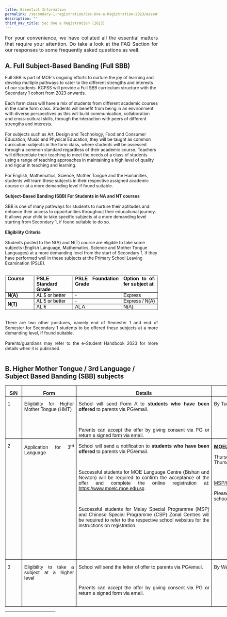 ```yaml
---
title: Essential Information
permalink: /secondary-1-registration/Sec-One-e-Registration-2023/essential-information/
description: ""
third_nav_title: Sec One e Registration (2023)
---
```

<p style="text-align: justify;font-size:16px;">For your convenience, we have collated all the essential matters that require your attention. Do take a look at the FAQ Section for our responses to some frequently asked questions as well.</p>


## A. Full Subject-Based Banding (Full SBB)
<div>Full SBB is part of MOE's ongoing efforts to nurture the joy of learning and develop multiple pathways to cater to the different strengths and interests of our students. KCPSS will provide a Full SBB curriculum structure with the Secondary 1 cohort from 2023 onwards.&nbsp;
</div>
<div><br>
</div>
<div>Each form class will have a mix of students from different academic courses in the same form class. Students will benefit from being in an environment with diverse perspectives as this will build communication, collaboration and cross-cultural skills, through the interaction with peers of different strengths and interests.
</div>
<div><br>
</div>
<div>For subjects such as Art, Design and Technology, Food and Consumer Education, Music and Physical Education, they will be taught as common curriculum subjects in the form class, where students will be assessed through a common standard regardless of their academic course. Teachers will differentiate their teaching to meet the needs of a class of students using a range of teaching approaches in maintaining a high level of quality and rigour in teaching and learning.&nbsp;
</div>
<div><br>
</div>
<div>For English, Mathematics, Science, Mother Tongue and the Humanities, students will learn these subjects in their respective assigned academic course or at a more demanding level if found suitable.
</div>
<div><br>
</div>
<div><b>Subject-Based Banding (SBB) For Students in NA and NT courses</b>
</div>
<div><br>
</div>
<div>SBB is one of many pathways for students to nurture their aptitudes and enhance their access to opportunities throughout their educational journey. It allows your child to take specific subjects at a more demanding level starting from Secondary 1, if found suitable to do so.&nbsp;
</div>
<div><br>
</div>
<div><b>Eligibility Criteria</b>
</div>
<div><br>
</div>
<div>Students posted to the N(A) and N(T) course are eligible to take some subjects (English Language, Mathematics, Science and Mother Tongue Languages) at a more demanding level from the start of Secondary 1, if they have performed well in these subjects at the Primary School Leaving Examination (PSLE).
</div>
<div><br>
</div>
<div>
<div align="center">
</div>
</div>
<div>
<div>
<div align="center">
<table class="MsoTableLightGridAccent2" border="1" cellspacing="0" cellpadding="0" width="625" style="border: none; width: 100%;">
 
<tbody>
<tr style="mso-yfti-irow:-1;mso-yfti-firstrow:yes;mso-yfti-lastfirstrow:yes;
  height:13.55pt">
  
<td width="95" valign="top" style="width: 156px; border: 1pt solid windowtext; padding: 0in 5.4pt; height: 13.55pt;">
  <p class="MsoListParagraphCxSpFirst" style="margin:0in;mso-add-space:auto;
  text-align:justify;text-justify:inter-ideograph;mso-line-height-alt:1.15pt;
  mso-yfti-cnfc:5"><b><span lang="EN-SG" style="font-size:12.0pt;font-family:
  &quot;Arial&quot;,sans-serif;mso-fareast-font-family:&quot;DengXian Light&quot;;mso-fareast-theme-font:
  major-fareast;color:black;mso-themecolor:text1;mso-ansi-language:EN-SG;
  mso-fareast-language:EN-US;mso-bidi-language:AR-SA">Course</span></b></p>
  
</td>
  
<td width="156" valign="top" style="width: 242px; border-top: 1pt solid windowtext; border-right: 1pt solid windowtext; border-bottom: 1pt solid windowtext; border-image: initial; border-left: none; padding: 0in 5.4pt; height: 13.55pt;">
  <p class="MsoListParagraphCxSpMiddle" style="margin:0in;mso-add-space:auto;
  text-align:justify;text-justify:inter-ideograph;mso-line-height-alt:1.15pt;
  mso-yfti-cnfc:1"><b><span lang="EN-SG" style="font-size:12.0pt;font-family:
  &quot;Arial&quot;,sans-serif;mso-fareast-font-family:&quot;DengXian Light&quot;;mso-fareast-theme-font:
  major-fareast;color:black;mso-themecolor:text1;mso-ansi-language:EN-SG;
  mso-fareast-language:EN-US;mso-bidi-language:AR-SA">PSLE Standard Grade</span></b></p>
  
</td>
  
<td width="210" valign="top" style="width: 318px; border-top: 1pt solid windowtext; border-right: 1pt solid windowtext; border-bottom: 1pt solid windowtext; border-image: initial; border-left: none; padding: 0in 5.4pt; height: 13.55pt;">
  <p class="MsoListParagraphCxSpMiddle" style="margin:0in;mso-add-space:auto;
  text-align:justify;text-justify:inter-ideograph;mso-line-height-alt:1.15pt;
  mso-yfti-cnfc:1"><b><span lang="EN-SG" style="font-size:12.0pt;font-family:
  &quot;Arial&quot;,sans-serif;mso-fareast-font-family:&quot;DengXian Light&quot;;mso-fareast-theme-font:
  major-fareast;color:black;mso-themecolor:text1;mso-ansi-language:EN-SG;
  mso-fareast-language:EN-US;mso-bidi-language:AR-SA">PSLE Foundation Grade</span></b></p>
  
</td>
  
<td width="163" valign="top" style="width: 252px; border-top: 1pt solid windowtext; border-right: 1pt solid windowtext; border-bottom: 1pt solid windowtext; border-image: initial; border-left: none; padding: 0in 5.4pt; height: 13.55pt;">
  <p class="MsoListParagraphCxSpLast" style="margin:0in;mso-add-space:auto;
  text-align:justify;text-justify:inter-ideograph;mso-line-height-alt:1.15pt;
  mso-yfti-cnfc:1"><b><span lang="EN-SG" style="font-size:12.0pt;font-family:
  &quot;Arial&quot;,sans-serif;mso-fareast-font-family:&quot;DengXian Light&quot;;mso-fareast-theme-font:
  major-fareast;color:black;mso-themecolor:text1;mso-ansi-language:EN-SG;
  mso-fareast-language:EN-US;mso-bidi-language:AR-SA">Option to offer subject
  at</span></b></p>
  
</td>
 
</tr>
 
<tr style="mso-yfti-irow:0;height:2.5pt">
  
<td width="95" style="width:71.25pt;border:solid windowtext 1.0pt;border-top:
  none;mso-border-top-alt:solid windowtext .5pt;mso-border-alt:solid windowtext .5pt;
  padding:0in 5.4pt 0in 5.4pt;height:2.5pt">
  <p class="MsoListParagraphCxSpFirst" style="margin:0in;mso-add-space:auto;
  text-align:justify;text-justify:inter-ideograph;mso-line-height-alt:1.15pt;
  mso-yfti-cnfc:68"><b><span lang="EN-SG" style="font-size:12.0pt;font-family:
  &quot;Arial&quot;,sans-serif;mso-fareast-font-family:&quot;DengXian Light&quot;;mso-fareast-theme-font:
  major-fareast;color:black;mso-themecolor:text1;mso-ansi-language:EN-SG;
  mso-fareast-language:EN-US;mso-bidi-language:AR-SA">N(A)</span></b></p>
  
</td>
  
<td width="156" style="width:117.25pt;border-top:none;border-left:none;
  border-bottom:solid windowtext 1.0pt;border-right:solid windowtext 1.0pt;
  mso-border-top-alt:solid windowtext .5pt;mso-border-left-alt:solid windowtext .5pt;
  mso-border-alt:solid windowtext .5pt;padding:0in 5.4pt 0in 5.4pt;height:2.5pt">
  <p class="MsoListParagraphCxSpMiddle" style="margin:0in;mso-add-space:auto;
  text-align:justify;text-justify:inter-ideograph;mso-line-height-alt:1.15pt;
  mso-yfti-cnfc:64"><span lang="EN-SG" style="font-size:12.0pt;font-family:&quot;Arial&quot;,sans-serif;
  mso-fareast-font-family:Calibri;mso-fareast-theme-font:minor-latin;
  color:black;mso-themecolor:text1;mso-ansi-language:EN-SG;mso-fareast-language:
  EN-US;mso-bidi-language:AR-SA">AL 5 or better</span></p>
  
</td>
  
<td width="210" style="width:157.5pt;border-top:none;border-left:none;
  border-bottom:solid windowtext 1.0pt;border-right:solid windowtext 1.0pt;
  mso-border-top-alt:solid windowtext .5pt;mso-border-left-alt:solid windowtext .5pt;
  mso-border-alt:solid windowtext .5pt;padding:0in 5.4pt 0in 5.4pt;height:2.5pt">
  <p class="MsoListParagraphCxSpMiddle" style="margin:0in;mso-add-space:auto;
  text-align:justify;text-justify:inter-ideograph;mso-line-height-alt:1.15pt;
  mso-yfti-cnfc:64"><span lang="EN-SG" style="font-size:12.0pt;font-family:&quot;Arial&quot;,sans-serif;
  mso-fareast-font-family:Calibri;mso-fareast-theme-font:minor-latin;
  color:black;mso-themecolor:text1;mso-ansi-language:EN-SG;mso-fareast-language:
  EN-US;mso-bidi-language:AR-SA">-</span></p>
  
</td>
  
<td width="163" style="width:122.5pt;border-top:none;border-left:none;
  border-bottom:solid windowtext 1.0pt;border-right:solid windowtext 1.0pt;
  mso-border-top-alt:solid windowtext .5pt;mso-border-left-alt:solid windowtext .5pt;
  mso-border-alt:solid windowtext .5pt;padding:0in 5.4pt 0in 5.4pt;height:2.5pt">
  <p class="MsoListParagraphCxSpLast" style="margin:0in;mso-add-space:auto;
  text-align:justify;text-justify:inter-ideograph;mso-line-height-alt:1.15pt;
  mso-yfti-cnfc:64"><span lang="EN-SG" style="font-size:12.0pt;font-family:&quot;Arial&quot;,sans-serif;
  mso-fareast-font-family:Calibri;mso-fareast-theme-font:minor-latin;
  color:black;mso-themecolor:text1;mso-ansi-language:EN-SG;mso-fareast-language:
  EN-US;mso-bidi-language:AR-SA">Express</span></p>
  
</td>
 
</tr>
 
<tr style="mso-yfti-irow:1;height:2.5pt">
  
<td width="95" rowspan="2" style="width:71.25pt;border:solid windowtext 1.0pt;
  border-top:none;mso-border-top-alt:solid windowtext .5pt;mso-border-alt:solid windowtext .5pt;
  padding:0in 5.4pt 0in 5.4pt;height:2.5pt">
  <p class="MsoListParagraphCxSpFirst" style="margin:0in;mso-add-space:auto;
  text-align:justify;text-justify:inter-ideograph;mso-line-height-alt:1.15pt;
  mso-yfti-cnfc:132"><b><span lang="EN-SG" style="font-size:12.0pt;font-family:
  &quot;Arial&quot;,sans-serif;mso-fareast-font-family:&quot;DengXian Light&quot;;mso-fareast-theme-font:
  major-fareast;color:black;mso-themecolor:text1;mso-ansi-language:EN-SG;
  mso-fareast-language:EN-US;mso-bidi-language:AR-SA">N(T)</span></b></p>
  
</td>
  
<td width="156" style="width:117.25pt;border-top:none;border-left:none;
  border-bottom:solid windowtext 1.0pt;border-right:solid windowtext 1.0pt;
  mso-border-top-alt:solid windowtext .5pt;mso-border-left-alt:solid windowtext .5pt;
  mso-border-alt:solid windowtext .5pt;padding:0in 5.4pt 0in 5.4pt;height:2.5pt">
  <p class="MsoListParagraphCxSpMiddle" style="margin:0in;mso-add-space:auto;
  text-align:justify;text-justify:inter-ideograph;mso-line-height-alt:1.15pt;
  mso-yfti-cnfc:128"><span lang="EN-SG" style="font-size:12.0pt;font-family:&quot;Arial&quot;,sans-serif;
  mso-fareast-font-family:Calibri;mso-fareast-theme-font:minor-latin;
  color:black;mso-themecolor:text1;mso-ansi-language:EN-SG;mso-fareast-language:
  EN-US;mso-bidi-language:AR-SA">AL 5 or better </span></p>
  
</td>
  
<td width="210" style="width:157.5pt;border-top:none;border-left:none;
  border-bottom:solid windowtext 1.0pt;border-right:solid windowtext 1.0pt;
  mso-border-top-alt:solid windowtext .5pt;mso-border-left-alt:solid windowtext .5pt;
  mso-border-alt:solid windowtext .5pt;padding:0in 5.4pt 0in 5.4pt;height:2.5pt">
  <p class="MsoListParagraphCxSpLast" style="margin:0in;mso-add-space:auto;
  text-align:justify;text-justify:inter-ideograph;mso-line-height-alt:1.15pt;
  mso-yfti-cnfc:128"><span lang="EN-SG" style="font-size:12.0pt;font-family:&quot;Arial&quot;,sans-serif;
  mso-fareast-font-family:Calibri;mso-fareast-theme-font:minor-latin;
  color:black;mso-themecolor:text1;mso-ansi-language:EN-SG;mso-fareast-language:
  EN-US;mso-bidi-language:AR-SA">-</span></p>
  
</td>
  
<td width="163" style="width:122.5pt;border-top:none;border-left:none;
  border-bottom:solid windowtext 1.0pt;border-right:solid windowtext 1.0pt;
  mso-border-top-alt:solid windowtext .5pt;mso-border-left-alt:solid windowtext .5pt;
  mso-border-alt:solid windowtext .5pt;padding:0in 5.4pt 0in 5.4pt;height:2.5pt">
  <p class="MsoNormal" style="margin-bottom:0in;margin-top:0in;mso-margin-bottom-alt:
  12.75pt;mso-margin-top-alt:0in;mso-add-space:auto;text-align:justify;
  text-justify:inter-ideograph;mso-line-height-alt:1.15pt;mso-yfti-cnfc:128"><span lang="EN-SG" style="font-size:12.0pt;font-family:&quot;Arial&quot;,sans-serif;mso-fareast-font-family:
  Calibri;mso-fareast-theme-font:minor-latin;color:black;mso-themecolor:text1;
  mso-ansi-language:EN-SG;mso-fareast-language:EN-US;mso-bidi-language:AR-SA">Express
  / N(A)</span></p>
  
</td>
 
</tr>
 
<tr style="mso-yfti-irow:2;mso-yfti-lastrow:yes;height:7.65pt">
  
<td width="156" style="width:117.25pt;border-top:none;border-left:none;
  border-bottom:solid windowtext 1.0pt;border-right:solid windowtext 1.0pt;
  mso-border-top-alt:solid windowtext .5pt;mso-border-left-alt:solid windowtext .5pt;
  mso-border-alt:solid windowtext .5pt;padding:0in 5.4pt 0in 5.4pt;height:7.65pt">
  <p class="MsoListParagraphCxSpFirst" style="margin:0in;mso-add-space:auto;
  text-align:justify;text-justify:inter-ideograph;mso-line-height-alt:1.15pt;
  mso-yfti-cnfc:64"><span lang="EN-SG" style="font-size:12.0pt;font-family:&quot;Arial&quot;,sans-serif;
  mso-fareast-font-family:Calibri;mso-fareast-theme-font:minor-latin;
  color:black;mso-themecolor:text1;mso-ansi-language:EN-SG;mso-fareast-language:
  EN-US;mso-bidi-language:AR-SA">AL 6</span></p>
  
</td>
  
<td width="210" style="width:157.5pt;border-top:none;border-left:none;
  border-bottom:solid windowtext 1.0pt;border-right:solid windowtext 1.0pt;
  mso-border-top-alt:solid windowtext .5pt;mso-border-left-alt:solid windowtext .5pt;
  mso-border-alt:solid windowtext .5pt;padding:0in 5.4pt 0in 5.4pt;height:7.65pt">
  <p class="MsoListParagraphCxSpMiddle" style="margin:0in;mso-add-space:auto;
  text-align:justify;text-justify:inter-ideograph;mso-line-height-alt:1.15pt;
  mso-yfti-cnfc:64"><span lang="EN-SG" style="font-size:12.0pt;font-family:&quot;Arial&quot;,sans-serif;
  mso-fareast-font-family:Calibri;mso-fareast-theme-font:minor-latin;
  color:black;mso-themecolor:text1;mso-ansi-language:EN-SG;mso-fareast-language:
  EN-US;mso-bidi-language:AR-SA">AL A</span></p>
  
</td>
  
<td width="163" style="width:122.5pt;border-top:none;border-left:none;
  border-bottom:solid windowtext 1.0pt;border-right:solid windowtext 1.0pt;
  mso-border-top-alt:solid windowtext .5pt;mso-border-left-alt:solid windowtext .5pt;
  mso-border-alt:solid windowtext .5pt;padding:0in 5.4pt 0in 5.4pt;height:7.65pt">
  <p class="MsoListParagraphCxSpLast" style="margin:0in;mso-add-space:auto;
  text-align:justify;text-justify:inter-ideograph;mso-line-height-alt:1.15pt;
  mso-yfti-cnfc:64"><span lang="EN-SG" style="font-size:12.0pt;font-family:&quot;Arial&quot;,sans-serif;
  mso-fareast-font-family:Calibri;mso-fareast-theme-font:minor-latin;
  color:black;mso-themecolor:text1;mso-ansi-language:EN-SG;mso-fareast-language:
  EN-US;mso-bidi-language:AR-SA">N(A)</span></p>
  
</td>
 
</tr>
</tbody>
</table>
</div>
</div>
</div>
<div><br>
</div>
<div>
<div style="text-align: justify;">There are two other junctures, namely end of Semester 1 and end of Semester for Secondary 1 students to be offered these subjects at a more demanding level, if found suitable.
</div>
<div style="text-align: justify;"><br>
</div>
<div style="text-align: justify;">Parents/guardians may refer to the e-Student Handbook 2023 for more details when it is published.
</div>
</div>
<div>
<div align="center"><br>
</div>
</div>
<div>
<div align="center">
</div>
</div>

## B. Higher Mother Tongue / 3rd Language / Subject Based Banding (SBB) subjects

<div>
<div>
<div class="msocomtxt" id="_com_1"><p class="MsoCommentText"></p>
<!--[if !supportAnnotations]-->
</div>
<!--[endif]-->
</div>
</div>
<table style="border: none; width: 927.734px;" width="624" cellpadding="0" cellspacing="0" border="1" class="MsoTableGrid">
 
<tbody>
<tr>
  
<td style="width: 39px; border: 1pt solid windowtext; padding: 0in 5.4pt;" width="42">
  <p style="margin-bottom:0in;text-align:center;
  line-height:normal" align="center" class="MsoNormal"><b><span style="font-size:12.0pt;font-family:&quot;Arial&quot;,sans-serif;
  mso-fareast-font-family:&quot;Times New Roman&quot;;mso-fareast-language:EN-US;
  mso-bidi-language:AR-SA">S/N</span></b></p>
  
</td>
  
<td style="width: 176px; border-top: 1pt solid windowtext; border-right: 1pt solid windowtext; border-bottom: 1pt solid windowtext; border-image: initial; border-left: none; padding: 0in 5.4pt;" width="109">
  <p style="margin-bottom:0in;text-align:center;
  line-height:normal" align="center" class="MsoNormal"><b><span style="font-size:12.0pt;font-family:&quot;Arial&quot;,sans-serif;
  mso-fareast-font-family:&quot;Times New Roman&quot;;mso-fareast-language:EN-US;
  mso-bidi-language:AR-SA">Form</span></b></p>
  
</td>
  
<td style="width: 461px; border-top: 1pt solid windowtext; border-right: 1pt solid windowtext; border-bottom: 1pt solid windowtext; border-image: initial; border-left: none; padding: 0in 5.4pt;" width="311">
  <p style="margin-bottom:0in;text-align:center;
  line-height:normal" align="center" class="MsoNormal"><b><span style="font-size:12.0pt;font-family:&quot;Arial&quot;,sans-serif;
  mso-fareast-font-family:&quot;Times New Roman&quot;;mso-fareast-language:EN-US;
  mso-bidi-language:AR-SA">Details</span></b></p>
  
</td>
  
<td style="width: 251px; border-top: 1pt solid windowtext; border-right: 1pt solid windowtext; border-bottom: 1pt solid windowtext; border-image: initial; border-left: none; padding: 0in 5.4pt;" width="162">
  <p style="margin-bottom:0in;text-align:center;
  line-height:normal" align="center" class="MsoNormal"><b><span style="font-size:12.0pt;font-family:&quot;Arial&quot;,sans-serif;
  mso-fareast-font-family:&quot;Times New Roman&quot;;mso-fareast-language:EN-US;
  mso-bidi-language:AR-SA">Deadline(s)</span></b></p>
  
</td>
 
</tr>
 
<tr>
  
<td style="width:31.25pt;border:solid windowtext 1.0pt;
  border-top:none;mso-border-top-alt:solid windowtext .5pt;mso-border-alt:solid windowtext .5pt;
  padding:0in 5.4pt 0in 5.4pt" valign="top" width="42">
  <p style="margin-bottom:0in;text-align:justify;text-justify:
  inter-ideograph;line-height:normal" class="MsoNormal"><span style="font-size:12.0pt;
  font-family:&quot;Arial&quot;,sans-serif;mso-fareast-font-family:&quot;Times New Roman&quot;;
  mso-ansi-language:EN-SG;mso-fareast-language:EN-US;mso-bidi-language:AR-SA" lang="EN-SG">1</span></p>
  
</td>
  
<td style="width:81.9pt;border-top:none;border-left:
  none;border-bottom:solid windowtext 1.0pt;border-right:solid windowtext 1.0pt;
  mso-border-top-alt:solid windowtext .5pt;mso-border-left-alt:solid windowtext .5pt;
  mso-border-alt:solid windowtext .5pt;padding:0in 5.4pt 0in 5.4pt" valign="top" width="109">
  <p style="margin-bottom:0in;text-align:justify;text-justify:
  inter-ideograph;line-height:normal" class="MsoNormal"><span style="font-size:12.0pt;font-family:
  &quot;Arial&quot;,sans-serif;mso-fareast-font-family:&quot;Times New Roman&quot;;mso-fareast-language:
  EN-US;mso-bidi-language:AR-SA">Eligibility for Higher Mother Tongue (HMT)</span></p>
  
</td>
  
<td style="width:233.1pt;border-top:none;border-left:
  none;border-bottom:solid windowtext 1.0pt;border-right:solid windowtext 1.0pt;
  mso-border-top-alt:solid windowtext .5pt;mso-border-left-alt:solid windowtext .5pt;
  mso-border-alt:solid windowtext .5pt;padding:0in 5.4pt 0in 5.4pt" valign="top" width="311">
  <p style="margin-bottom:0in;text-align:justify;text-justify:
  inter-ideograph;line-height:normal" class="MsoNormal"><span style="font-size:12.0pt;font-family:
  &quot;Arial&quot;,sans-serif;mso-fareast-font-family:&quot;Times New Roman&quot;;mso-fareast-language:
  EN-US;mso-bidi-language:AR-SA">School will send Form A to <b>students who
  have been offered</b> to parents via PG/email.</span></p>
  <p style="margin-bottom:0in;text-align:justify;text-justify:
  inter-ideograph;line-height:normal" class="MsoNormal"><span style="font-size:12.0pt;font-family:
  &quot;Arial&quot;,sans-serif;mso-fareast-font-family:&quot;Times New Roman&quot;;mso-fareast-language:
  EN-US;mso-bidi-language:AR-SA">&nbsp;</span></p>
  <p style="margin-bottom:0in;text-align:justify;text-justify:
  inter-ideograph;line-height:normal" class="MsoNormal"><span style="font-size:12.0pt;font-family:
  &quot;Arial&quot;,sans-serif;mso-fareast-font-family:&quot;Times New Roman&quot;;mso-fareast-language:
  EN-US;mso-bidi-language:AR-SA">Parents can accept the offer by giving consent
  via PG or return a signed form via email.</span></p>
  
</td>
  
<td style="width:121.5pt;border-top:none;border-left:
  none;border-bottom:solid windowtext 1.0pt;border-right:solid windowtext 1.0pt;
  mso-border-top-alt:solid windowtext .5pt;mso-border-left-alt:solid windowtext .5pt;
  mso-border-alt:solid windowtext .5pt;padding:0in 5.4pt 0in 5.4pt" valign="top" width="162">
  <p style="margin-bottom:0in;text-align:justify;text-justify:
  inter-ideograph;line-height:normal" class="MsoNormal"></p>
<div>
<div>
<div class="msocomtxt" id="_com_1"><p class="MsoCommentText"><font face="arial, sans-serif"></font></p>
<!--[if !supportAnnotations]-->
</div>
<!--[endif]-->
</div>
</div>
  <p style="margin-bottom:0in;text-align:justify;text-justify:
  inter-ideograph;line-height:normal" class="MsoNormal"></p><p style="margin-bottom:0in;text-align:justify;text-justify:
  inter-ideograph;line-height:normal" class="MsoNormal"><font face="arial, sans-serif">By Tuesday, 27 Dec 2022</font></p>
  
</td>
 
</tr>
 
<tr>
  
<td style="width:31.25pt;border:solid windowtext 1.0pt;
  border-top:none;mso-border-top-alt:solid windowtext .5pt;mso-border-alt:solid windowtext .5pt;
  padding:0in 5.4pt 0in 5.4pt" valign="top" width="42">
  <p style="margin-bottom:0in;text-align:justify;text-justify:
  inter-ideograph;line-height:normal" class="MsoNormal"><span style="font-size:12.0pt;
  font-family:&quot;Arial&quot;,sans-serif;mso-fareast-font-family:&quot;Times New Roman&quot;;
  mso-ansi-language:EN-SG;mso-fareast-language:EN-US;mso-bidi-language:AR-SA" lang="EN-SG">2</span></p>
  
</td>
  
<td style="width:81.9pt;border-top:none;border-left:
  none;border-bottom:solid windowtext 1.0pt;border-right:solid windowtext 1.0pt;
  mso-border-top-alt:solid windowtext .5pt;mso-border-left-alt:solid windowtext .5pt;
  mso-border-alt:solid windowtext .5pt;padding:0in 5.4pt 0in 5.4pt" valign="top" width="109">
  <p style="margin-bottom:0in;text-align:justify;text-justify:
  inter-ideograph;line-height:normal" class="MsoNormal"><span style="font-size:12.0pt;font-family:
  &quot;Arial&quot;,sans-serif;mso-fareast-font-family:&quot;Times New Roman&quot;;mso-fareast-language:
  EN-US;mso-bidi-language:AR-SA">Application for 3<sup>rd</sup> Language</span></p>
  
</td>
  
<td style="width:233.1pt;border-top:none;border-left:
  none;border-bottom:solid windowtext 1.0pt;border-right:solid windowtext 1.0pt;
  mso-border-top-alt:solid windowtext .5pt;mso-border-left-alt:solid windowtext .5pt;
  mso-border-alt:solid windowtext .5pt;padding:0in 5.4pt 0in 5.4pt" valign="top" width="311">
  <p style="margin-bottom:0in;text-align:justify;text-justify:
  inter-ideograph;line-height:normal" class="MsoNormal"><span style="font-size:12.0pt;font-family:
  &quot;Arial&quot;,sans-serif;mso-fareast-font-family:&quot;Times New Roman&quot;;mso-fareast-language:
  EN-US;mso-bidi-language:AR-SA">School will send a notification to <b>students
  who have been offered </b>to<b> </b>parents via PG/email.</span></p>
  <p style="margin-bottom:0in;text-align:justify;text-justify:
  inter-ideograph;line-height:normal" class="MsoNormal"><span style="font-size:12.0pt;font-family:
  &quot;Arial&quot;,sans-serif;mso-fareast-font-family:&quot;Times New Roman&quot;;mso-fareast-language:
  EN-US;mso-bidi-language:AR-SA">&nbsp;</span></p>
  <p style="margin-bottom:0in;text-align:justify;text-justify:
  inter-ideograph;line-height:normal" class="MsoNormal"><span style="font-size:12.0pt;font-family:
  &quot;Arial&quot;,sans-serif;mso-fareast-font-family:&quot;Times New Roman&quot;;mso-fareast-language:
  EN-US;mso-bidi-language:AR-SA">Successful students for MOE Language Centre
  (Bishan and Newton) will be required to confirm the acceptance of the offer
  and complete the online registration at: </span><span lang="EN-SG"><a href="https://www.moelc.moe.edu.sg/"><span style="font-size:12.0pt;font-family:
  &quot;Arial&quot;,sans-serif;mso-fareast-font-family:&quot;Times New Roman&quot;">https://www.moelc.moe.edu.sg</span></a></span><span style="font-size:12.0pt;font-family:&quot;Arial&quot;,sans-serif;mso-fareast-font-family:
  &quot;Times New Roman&quot;;mso-fareast-language:EN-US;mso-bidi-language:AR-SA">.</span></p>
  <p style="margin-bottom:0in;text-align:justify;text-justify:
  inter-ideograph;line-height:normal" class="MsoNormal"><span style="font-size:12.0pt;font-family:
  &quot;Arial&quot;,sans-serif;mso-fareast-font-family:&quot;Times New Roman&quot;;mso-fareast-language:
  EN-US;mso-bidi-language:AR-SA">&nbsp;</span></p>
  <p style="margin-bottom:0in;text-align:justify;text-justify:
  inter-ideograph;line-height:normal" class="MsoNormal"><span style="font-size:12.0pt;font-family:
  &quot;Arial&quot;,sans-serif;mso-fareast-font-family:&quot;Times New Roman&quot;;mso-fareast-language:
  EN-US;mso-bidi-language:AR-SA">Successful students for Malay Special
  Programme (MSP) and Chinese Special Programme (CSP) Zonal Centres will be
  required to refer to the respective school websites for the instructions on
  registration.</span></p>
  <p style="margin-bottom:0in;text-align:justify;text-justify:
  inter-ideograph;line-height:normal" class="MsoNormal"><span style="font-size:12.0pt;font-family:
  &quot;Arial&quot;,sans-serif;mso-fareast-font-family:&quot;Times New Roman&quot;;mso-fareast-language:
  EN-US;mso-bidi-language:AR-SA">&nbsp;</span></p>
  <p style="margin-bottom:0in;text-align:justify;text-justify:
  inter-ideograph;line-height:normal" class="MsoNormal"><span style="font-size:12.0pt;font-family:
  &quot;Arial&quot;,sans-serif;mso-fareast-font-family:&quot;Times New Roman&quot;;mso-fareast-language:
  EN-US;mso-bidi-language:AR-SA">&nbsp;</span></p>
  <p style="margin-bottom:0in;text-align:justify;text-justify:
  inter-ideograph;line-height:normal" class="MsoNormal"><span style="font-size:12.0pt;font-family:
  &quot;Arial&quot;,sans-serif;mso-fareast-font-family:&quot;Times New Roman&quot;;mso-fareast-language:
  EN-US;mso-bidi-language:AR-SA">&nbsp;</span></p>
  
</td>
  
<td style="width:121.5pt;border-top:none;border-left:
  none;border-bottom:solid windowtext 1.0pt;border-right:solid windowtext 1.0pt;
  mso-border-top-alt:solid windowtext .5pt;mso-border-left-alt:solid windowtext .5pt;
  mso-border-alt:solid windowtext .5pt;padding:0in 5.4pt 0in 5.4pt" valign="top" width="162">
  
<div style="text-align: justify;"><p style="margin-bottom: 0in; line-height: normal;" class="MsoNormal"><b><u>MOELC</u></b></p><p style="margin-bottom: 0in; line-height: normal;" class="MsoNormal"><font face="arial, sans-serif">Thursday, 22 Dec 2022 to Thursday, 5 Jan 2023</font></p>
<div>
</div>
</div>
  <p style="margin-bottom:0in;text-align:justify;text-justify:
  inter-ideograph;line-height:normal" class="MsoNormal"><span style="font-size:12.0pt;font-family:
  &quot;Arial&quot;,sans-serif;mso-fareast-font-family:&quot;Times New Roman&quot;;mso-fareast-language:
  EN-US;mso-bidi-language:AR-SA">&nbsp;</span></p>
  <p style="margin-bottom:0in;text-align:justify;text-justify:
  inter-ideograph;line-height:normal" class="MsoNormal"><u><span style="font-size:12.0pt;
  font-family:&quot;Arial&quot;,sans-serif;mso-fareast-font-family:&quot;Times New Roman&quot;;
  mso-fareast-language:EN-US;mso-bidi-language:AR-SA">MSP/CSP Zonal Centres</span></u></p>
  <p style="margin-bottom:0in;text-align:justify;text-justify:
  inter-ideograph;line-height:normal" class="MsoNormal"><span style="font-size:12.0pt;font-family:
  &quot;Arial&quot;,sans-serif;mso-fareast-font-family:&quot;Times New Roman&quot;;mso-fareast-language:
  EN-US;mso-bidi-language:AR-SA">Please refer to the respective school websites
  for details.</span></p>
  <p style="margin-bottom:0in;text-align:justify;text-justify:
  inter-ideograph;line-height:normal" class="MsoNormal"><span style="font-size:12.0pt;font-family:
  &quot;Arial&quot;,sans-serif;mso-fareast-font-family:&quot;Times New Roman&quot;;mso-fareast-language:
  EN-US;mso-bidi-language:AR-SA">&nbsp;</span></p>
  
</td>
 
</tr>
 
<tr>
  
<td style="width:31.25pt;border:solid windowtext 1.0pt;
  border-top:none;mso-border-top-alt:solid windowtext .5pt;mso-border-alt:solid windowtext .5pt;
  padding:0in 5.4pt 0in 5.4pt" valign="top" width="42">
  <p style="margin-bottom:0in;text-align:justify;text-justify:
  inter-ideograph;line-height:normal" class="MsoNormal"><span style="font-size:12.0pt;
  font-family:&quot;Arial&quot;,sans-serif;mso-fareast-font-family:&quot;Times New Roman&quot;;
  mso-ansi-language:EN-SG;mso-fareast-language:EN-US;mso-bidi-language:AR-SA" lang="EN-SG">3</span></p>
  
</td>
  
<td style="width:81.9pt;border-top:none;border-left:
  none;border-bottom:solid windowtext 1.0pt;border-right:solid windowtext 1.0pt;
  mso-border-top-alt:solid windowtext .5pt;mso-border-left-alt:solid windowtext .5pt;
  mso-border-alt:solid windowtext .5pt;padding:0in 5.4pt 0in 5.4pt" valign="top" width="109">
  <p style="margin-bottom:0in;text-align:justify;text-justify:
  inter-ideograph;line-height:normal" class="MsoNormal"><span style="font-size:12.0pt;font-family:
  &quot;Arial&quot;,sans-serif;mso-fareast-font-family:&quot;Times New Roman&quot;;mso-fareast-language:
  EN-US;mso-bidi-language:AR-SA">Eligibility to take a subject at a higher level</span></p>
  
</td>
  
<td style="width:233.1pt;border-top:none;border-left:
  none;border-bottom:solid windowtext 1.0pt;border-right:solid windowtext 1.0pt;
  mso-border-top-alt:solid windowtext .5pt;mso-border-left-alt:solid windowtext .5pt;
  mso-border-alt:solid windowtext .5pt;padding:0in 5.4pt 0in 5.4pt" valign="top" width="311">
  <p style="margin-bottom:0in;text-align:justify;text-justify:
  inter-ideograph;line-height:normal" class="MsoNormal"><span style="font-size:12.0pt;font-family:
  &quot;Arial&quot;,sans-serif;mso-fareast-font-family:&quot;Times New Roman&quot;;mso-fareast-language:
  EN-US;mso-bidi-language:AR-SA">School will send the letter of offer to
  parents via PG/email. </span></p>
  <p style="margin-bottom:0in;text-align:justify;text-justify:
  inter-ideograph;line-height:normal" class="MsoNormal"><span style="font-size:12.0pt;font-family:
  &quot;Arial&quot;,sans-serif;mso-fareast-font-family:&quot;Times New Roman&quot;;mso-fareast-language:
  EN-US;mso-bidi-language:AR-SA">&nbsp;</span></p>
  <p style="margin-bottom:0in;text-align:justify;text-justify:
  inter-ideograph;line-height:normal" class="MsoNormal"><span style="font-size:12.0pt;font-family:
  &quot;Arial&quot;,sans-serif;mso-fareast-font-family:&quot;Times New Roman&quot;;mso-fareast-language:
  EN-US;mso-bidi-language:AR-SA">Parents can accept the offer by giving consent
  via PG or return a signed form via email.</span></p>
  <p style="margin-bottom:0in;text-align:justify;text-justify:
  inter-ideograph;line-height:normal" class="MsoNormal"><span style="font-size:12.0pt;font-family:
  &quot;Arial&quot;,sans-serif;mso-fareast-font-family:&quot;Times New Roman&quot;;mso-fareast-language:
  EN-US;mso-bidi-language:AR-SA">&nbsp;</span></p>
  
</td>
  
<td style="width:121.5pt;border-top:none;border-left:
  none;border-bottom:solid windowtext 1.0pt;border-right:solid windowtext 1.0pt;
  mso-border-top-alt:solid windowtext .5pt;mso-border-left-alt:solid windowtext .5pt;
  mso-border-alt:solid windowtext .5pt;padding:0in 5.4pt 0in 5.4pt" valign="top" width="162">
  <p style="margin-bottom:0in;text-align:justify;text-justify:
  inter-ideograph;line-height:normal" class="MsoNormal"></p><p style="margin-bottom:0in;text-align:justify;text-justify:
  inter-ideograph;line-height:normal" class="MsoNormal"><font face="arial, sans-serif">By Wednesday, 28 Dec 2022</font></p>
  <p style="margin-bottom:0in;text-align:justify;text-justify:
  inter-ideograph;line-height:normal" class="MsoNormal"><span style="font-size:12.0pt;font-family:
  &quot;Arial&quot;,sans-serif;mso-fareast-font-family:&quot;Times New Roman&quot;;mso-fareast-language:
  EN-US;mso-bidi-language:AR-SA">&nbsp;</span></p>
  
</td>
 
</tr>
</tbody>
</table>
<div><!--[if !supportAnnotations]-->
<hr width="33%" size="1" align="left" class="msocomoff">
<!--[endif]-->
<div><!--[if !supportAnnotations]-->
<div class="msocomtxt" id="_com_1"><!--[endif]--><!--[if !supportAnnotations]--><a name="_msocom_1"></a><!--[endif]-->
<p class="MsoCommentText"><span class="MsoCommentReference"><span style="font-size:
8.0pt">&nbsp;</span></span></p>
</div>
</div>
</div><br>